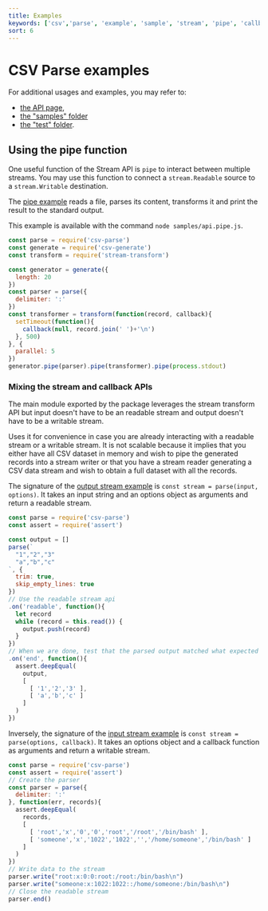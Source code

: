 ```yaml
---
title: Examples
keywords: ['csv','parse', 'example', 'sample', 'stream', 'pipe', 'callback', 'sync', 'async']
sort: 6
---
```


# CSV Parse examples

For additional usages and examples, you may refer to:

* [the API page](/parse/api/),
* [the "samples" folder](https://github.com/adaltas/node-csv-parse/tree/master/samples)
* [the "test" folder](https://github.com/adaltas/node-csv-parse/tree/master/test).

## Using the pipe function

One useful function of the Stream API is `pipe` to interact between
multiple streams. You may use this function to connect a `stream.Readable`
source to a `stream.Writable` destination.

The [pipe example](https://github.com/adaltas/node-csv-parse/blob/master/samples/api.pipe.js) reads a file, parses its content, transforms it and print the result to the standard output.

This example is available with the command `node samples/api.pipe.js`.

```js
const parse = require('csv-parse')
const generate = require('csv-generate')
const transform = require('stream-transform')

const generator = generate({
  length: 20
})
const parser = parse({
  delimiter: ':'
})
const transformer = transform(function(record, callback){
  setTimeout(function(){
    callback(null, record.join(' ')+'\n')
  }, 500)
}, {
  parallel: 5
})
generator.pipe(parser).pipe(transformer).pipe(process.stdout)
```

### Mixing the stream and callback APIs

The main module exported by the package leverages the stream transform API but input doesn't have to be an readable stream and output doesn't have to be a writable stream.

Uses it for convenience in case you are already interacting with a readable
stream or a writable stream. It is not scalable because it implies that you
either have all CSV dataset in memory and wish to pipe the generated
records into a stream writer or that you have a stream reader generating a CSV
data stream and wish to obtain a full dataset with all the records.

The signature of the [output stream example](https://github.com/adaltas/node-csv-parse/blob/master/samples/mixed.output_stream.js) is `const stream = parse(input, options)`. It takes an input string and an options object as arguments and return a readable stream.

```js
const parse = require('csv-parse')
const assert = require('assert')

const output = []
parse(`
  "1","2","3"
  "a","b","c"
`, {
  trim: true,
  skip_empty_lines: true
})
// Use the readable stream api
.on('readable', function(){
  let record
  while (record = this.read()) {
    output.push(record)
  }
})
// When we are done, test that the parsed output matched what expected
.on('end', function(){
  assert.deepEqual(
    output,
    [
      [ '1','2','3' ],
      [ 'a','b','c' ]
    ]
  )
})
```

Inversely, the signature of the [input stream example](https://github.com/adaltas/node-csv-parse/blob/master/samples/mixed.input_stream.js) is `const stream = parse(options, callback)`. It takes an options object and a callback function as arguments and return a writable stream.

```js
const parse = require('csv-parse')
const assert = require('assert')
// Create the parser
const parser = parse({
  delimiter: ':'
}, function(err, records){
  assert.deepEqual(
    records,
    [
      [ 'root','x','0','0','root','/root','/bin/bash' ],
      [ 'someone','x','1022','1022','','/home/someone','/bin/bash' ]
    ]
  )
})
// Write data to the stream
parser.write("root:x:0:0:root:/root:/bin/bash\n")
parser.write("someone:x:1022:1022::/home/someone:/bin/bash\n")
// Close the readable stream
parser.end()
```
